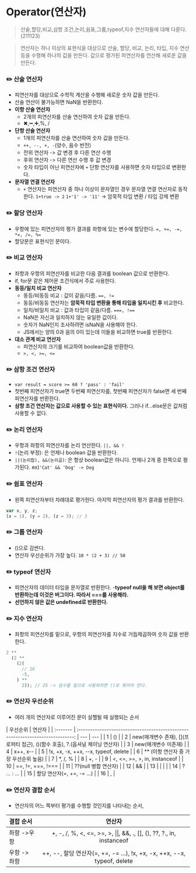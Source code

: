 # Operator(연산자)

> 산술,할당,비교,삼항 조건,논리,쉼표,그룹,typeof,지수 연산자들에 대해 다룬다. (211123)

> 연산자는 하나 이상의 표현식을 대상으로 산술, 할당, 비교, 논리, 타입, 지수 연산 등을 수행해 하나의 값을 만든다. 값으로 평가된 피연산자를 연산해 새로운 값을 만든다.

### ✏️ 산술 연산자

- 피연산자를 대상으로 수학적 계산을 수행해 새로운 숫자 값을 만든다.
- 산술 연산이 불가능하면 NaN을 반환한다.
- **이항 산술 연산자**
  - 2개의 피연산자를 산술 연산하여 숫자 값을 만든다.
  - ✖,➖,➕,%, /
- **단항 산술 연산자**
  - 1개의 피연산자를 산술 연산하여 숫자 값을 만든다.
  - `++, --, +, -`(양수, 음수 반전)
  - 전위 연산자 -> 값 변경 후 다른 연산 수행
  - 후위 연산자 -> 다른 연산 수행 후 값 변경
  - 숫자 타입이 아닌 피연산자에 `+` 단항 연산자를 사용하면 숫자 타입으로 변환한다.
- **문자열 연결 연산자**
  - `+` 연산자는 피연산자 중 하나 이상이 문자열인 경우 문자열 연결 연산자로 동작한다.
    `1+true -> 2`
    `1+'1' -> '11'` -> 암묵적 타입 변환 / 타입 강제 변환

### ✏️ 할당 연산자

- 우항에 있는 피연산자의 평가 결과를 좌항에 있는 변수에 할당한다.
  `=, +=, -=, *=, /=, %=`
- 할당문은 표현식인 문이다.

### ✏️ 비교 연산자

- 좌항과 우항의 피연산자를 비교한 다음 결과를 boolean 값으로 반환한다.
- if, for문 같은 제어문 조건식에서 주로 사용한다.
- **동등/일치 비교 연산자**
  - 동등/비동등 비교 : 값이 같음/다름. `==, !=`
  - 동등/비동등 연산자는 **암묵적 타입 변환을 통해 타입을 일치시킨 후** 비교한다.
  - 일치/비일치 비교 : 값과 타입이 같음/다름. `===, !==`
  - NaN은 자신과 일치하지 않는 유일한 값이다.
  - 숫자가 NaN인지 조사하려면 isNaN을 사용해야 한다.
  - JS에서는 양의 0과 음의 0이 있는데 이들을 비교하면 true를 반환한다.
- **대소 관계 비교 연산자**
  - 피연산자의 크기를 비교하여 boolean값을 반환한다.
  - `>, <, >=, <=`

### ✏️ 삼항 조건 연산자

- `var result = score >= 60 ? 'pass' : 'fail' `
- 첫번째 피연산자가 true면 두번째 피연산자를, 첫번째 피연산자가 false면 세 번째 피연산자를 반환한다.
- **삼항 조건 연산자는 값으로 사용할 수 있는 표현식이다.** 그러나 if...else문은 값처럼 사용할 수 없다.

### ✏️ 논리 연산자

- 우항과 좌항의 피연산자를 논리 연산한다.
  `||, && !`
- `!`(논리 부정): 은 언제나 boolean 값을 반환한다.
- `||(논리합), &&(논리곱)`: 은 항상 boolean값은 아니다. 언제나 2개 중 한쪽으로 평가된다. ex)`'Cat' && 'Dog' -> Dog`

### ✏️ 쉼표 연산자

- 왼쪽 피연산자부터 차례대로 평가한다. 마지막 피연산자의 평가 결과를 반환한다.

```js
var x, y, z;
(x = 1), (y = 2), (z = 3); // 3
```

### ✏️ 그룹 연산자

- ()으로 감싼다.
- 연산자 우선순위가 가장 높다.
  `10 * (2 + 3) // 50`

### ✏️ typeof 연산자

- 피연산자의 데이터 타입을 문자열로 반환한다. -**typeof null을 해 보면 object를 반환하는데 이것은 버그이다. 따라서 ===를 사용해라.**
- **선언하지 않은 값은 undefined로 반환한다.**

### ✏️ 지수 연산자

- 좌항의 피연산자를 밑으로, 우항의 피연산자를 지수로 거듭제곱하여 숫자 값을 반환한다.

```js
2 **
  (2 **
    (2(
      // 16
      -5,
    ) **
      2)); // 25 -> 음수를 밑으로 사용하려면 ()로 묶어야 한다.
```

### ✏️ 연산자 우선순위

- 여러 개의 연산자로 이루어진 문이 실핼될 때 실행되는 순서

| 우선순위 |                                     연산자                                     |
| :------- | :----------------------------------------------------------------------------: | --- | --- |
| 1        |                                       ()                                       |
| 2        | new(매개변수 존재), [](프로퍼티 접근), ()(함수 호출), ?.(옵셔널 체이닝 연산자) |
| 3        |                              new(매개변수 미존재)                              |
| 4        |                                    x++, x--                                    |
| 5        |                      !x, +x, -x, ++x, --x, typeof, delete                      |
| 6        |                    \*\* (이항 연산자 중 가장 우선순위 높음)                    |
| 7        |                                    \*, /, %                                    |
| 8        |                                      +, -                                      |
| 9        |                          <, <=, >=, >, in, instanceof                          |
| 10       |                               ==, !=, ===, !===                                |
| 11       |                              ??(null 병합 연산자)                              |
| 12       |                                       &&                                       |
| 13       |                                                                                |     |     |
| 14       |                                  ? ... : ...                                   |
| 15       |                           할당 연산자(=, +=, -= ...)                           |
| 16       |                                       ,                                        |

### ✏️ 연산자 결합 순서

- 연산자의 어느 쪽부터 평가를 수행할 것인지를 나타내는 순서,

| 결합 순서    |                                  연산자                                  |
| :----------- | :----------------------------------------------------------------------: |
| 좌항 ->우항  |  +, -, /, %, <, <=, >=, >, \|\|, &&, ., [], (), ??, ?., in, instanceof   |
| 우항 -> 좌항 | ++, --, 할당 연산자(=, +=, -= ...), !x, +x, -x, ++x, --x, typeof, delete |
